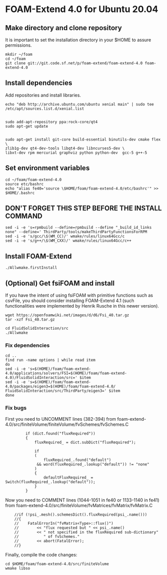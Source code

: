# FOAM-Extend 4.0 for Ubuntu 20.04

## Make directory and clone repository

It is important to set the installation directory in your $HOME to assure permissions.

```
mkdir ~/foam
cd ~/foam
git clone git://git.code.sf.net/p/foam-extend/foam-extend-4.0 foam-extend-4.0
```

## Install dependencies

Add repositories and install libraries.

```
echo "deb http://archive.ubuntu.com/ubuntu xenial main" | sudo tee /etc/apt/sources.list.d/xenial.list


sudo add-apt-repository ppa:rock-core/qt4
sudo apt-get update


sudo apt-get install git-core build-essential binutils-dev cmake flex \
zlib1g-dev qt4-dev-tools libqt4-dev libncurses5-dev \
libxt-dev rpm mercurial graphviz python python-dev  gcc-5 g++-5
```

## Set environment variables

```
cd ~/foam/foam-extend-4.0
source etc/bashrc
echo "alias fe40='source \$HOME/foam/foam-extend-4.0/etc/bashrc'" >> $HOME/.bashrc
```

## DON'T FORGET THIS STEP BEFORE THE INSTALL COMMAND

```
sed -i -e 's=rpmbuild --define=rpmbuild --define "_build_id_links none" --define=' ThirdParty/tools/makeThirdPartyFunctionsForRPM
sed -i -e 's/gcc/\$(WM_CC)/' wmake/rules/linux64Gcc/c
sed -i -e 's/g++/\$(WM_CXX)/' wmake/rules/linux64Gcc/c++
```

## Install FOAM-Extend

```
./Allwmake.firstInstall
```

## (Optional) Get fsiFOAM and install 
If you have the intent of using fsiFOAM with primitive functions such as csvFile, you should consider installing FOAM-Extend 4.1 (such functionalities were implemented by Henrik Rusche in this newer version).

```
wget https://openfoamwiki.net/images/d/d6/Fsi_40.tar.gz
tar -xzf Fsi_40.tar.gz

cd FluidSolidInteraction/src
./Allwmake
```

### Fix dependencies

```
cd ..
find run -name options | while read item
do
sed -i -e 's=$(HOME)/foam/foam-extend-4.0/applications/solvers/FSI=$(HOME)/foam/foam-extend-4.0)/FluidSolidInteraction/src=' $item
sed -i -e 's=$(HOME)/foam/foam-extend-4.0/packages/eigen3=$(HOME)/foam/foam-extend-4.0/
FluidSolidInteraction/src/ThirdParty/eigen3=' $item
done
```

### Fix bugs
First you need to UNCOMMENT lines (382-394) from foam-extend-4.0/src/finiteVolume/finiteVolume/fvSchemes/fvSchemes.C 

```
         if (dict.found("fluxRequired"))
         {
             fluxRequired_ = dict.subDict("fluxRequired");

             if
             (
                 fluxRequired_.found("default")
              && word(fluxRequired_.lookup("default")) != "none"
             )
             {
                 defaultFluxRequired_ = Switch(fluxRequired_.lookup("default"));
             }
         }
```

Now you need to COMMENT lines (1044-1051 in fe40 or 1133-1140 in fe41) from foam-extend-4.0/src/finiteVolume/fvMatrices/fvMatrix/fvMatrix.C

```
    //if (!psi_.mesh().schemesDict().fluxRequired(psi_.name()))
    //{
    //    FatalErrorIn("fvMatrix<Type>::flux()")
    //        << "flux requested but " << psi_.name()
    //        << " not specified in the fluxRequired sub-dictionary"
    //           " of fvSchemes."
    //        << abort(FatalError);
    //}
```

Finally, compile the code changes:

```
cd $HOME/foam/foam-extend-4.0/src/finiteVolume
wmake libso
```




